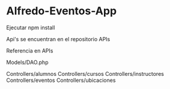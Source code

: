 # Alfredo-Eventos-App

Ejecutar npm install

Api's se encuentran en el repositorio APIs

Referencia en APIs

Models/DAO.php

Controllers/alumnos
Controllers/cursos
Controllers/instructores
Controllers/eventos
Controllers/ubicaciones
